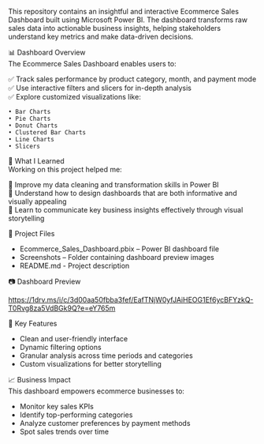 This repository contains an insightful and interactive Ecommerce Sales Dashboard built using Microsoft Power BI. The dashboard transforms raw sales data into actionable business insights, helping stakeholders understand key metrics and make data-driven decisions.

📊 Dashboard Overview  
The Ecommerce Sales Dashboard enables users to:    

 ✅ Track sales performance by product category, month, and payment mode  
 ✅ Use interactive filters and slicers for in-depth analysis  
 ✅ Explore customized visualizations like:  

    • Bar Charts    
    • Pie Charts  
    • Donut Charts  
    • Clustered Bar Charts  
    • Line Charts  
    • Slicers  

🧠 What I Learned  
    Working on this project helped me:  

🔹 Improve my data cleaning and transformation skills in Power BI  
🔹 Understand how to design dashboards that are both informative and visually appealing  
🔹 Learn to communicate key business insights effectively through visual storytelling  

📁 Project Files  

 - Ecommerce_Sales_Dashboard.pbix – Power BI dashboard file   
 - Screenshots – Folder containing dashboard preview images
 - README.md - Project description

📷 Dashboard Preview  

   https://1drv.ms/i/c/3d00aa50fbba3fef/EafTNjW0yfJAiHEOG1Ef6ycBFYzkQ-T0Rvg8za5VdBGk9Q?e=eY765m  

📌 Key Features  
   
  - Clean and user-friendly interface  
  - Dynamic filtering options  
  - Granular analysis across time periods and categories    
  - Custom visualizations for better storytelling  

📈 Business Impact  
   This dashboard empowers ecommerce businesses to:  

 - Monitor key sales KPIs  
 - Identify top-performing categories  
 - Analyze customer preferences by payment methods  
 - Spot sales trends over time

   
